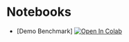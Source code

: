 # Notebooks
- [Demo Benchmark] [![Open In Colab](https://colab.research.google.com/assets/colab-badge.svg)](https://github.com/jmiramont/benchmark-test/blob/master/notebooks/demo_benchmark.ipynb)

